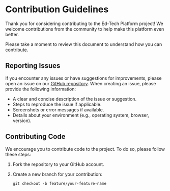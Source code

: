 # Contribution Guidelines

Thank you for considering contributing to the Ed-Tech Platform project! We welcome contributions from the community to help make this platform even better.

Please take a moment to review this document to understand how you can contribute.

## Reporting Issues

If you encounter any issues or have suggestions for improvements, please open an issue on our [GitHub repository](https://github.com/yourusername/ed-tech-platform/issues). When creating an issue, please provide the following information:

- A clear and concise description of the issue or suggestion.
- Steps to reproduce the issue if applicable.
- Screenshots or error messages if available.
- Details about your environment (e.g., operating system, browser, version).

## Contributing Code

We encourage you to contribute code to the project. To do so, please follow these steps:

1. Fork the repository to your GitHub account.

2. Create a new branch for your contribution:

   ```shell
   git checkout -b feature/your-feature-name
